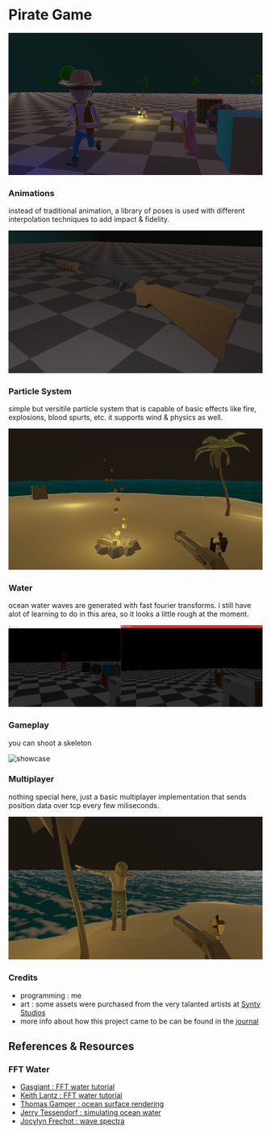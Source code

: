 # Pirate Game

![showcase](assets/misc/showcase_0.gif)

### Animations
instead of traditional animation, a library of poses is used
with different interpolation techniques to add impact & fidelity.

![showcase](assets/misc/showcase_1.gif)

### Particle System
simple but versitile particle system that is capable of basic effects
like fire, explosions, blood spurts, etc. it supports wind & physics as well.

![showcase](assets/misc/showcase_2.gif)

### Water
ocean water waves are generated with fast fourier transforms. i still have alot
of learning to do in this area, so it looks a little rough at the moment.

![showcase](assets/misc/showcase_3.gif)

### Gameplay
you can shoot a skeleton

![showcase](assets/misc/showcase_5.gif)

### Multiplayer
nothing special here, just a basic multiplayer implementation
that sends position data over tcp every few miliseconds.

![showcase](assets/misc/showcase_4.jpg)

### Credits
- programming : me
- art : some assets were purchased from the very talanted artists at [Synty Studios](https://syntystore.com/collections/frontpage)
- more info about how this project came to be can be found in the [journal](assets/misc/README.md)

## References & Resources
### FFT Water
- [Gasgiant : FFT water tutorial](https://github.com/gasgiant/FFT-Ocean)
- [Keith Lantz : FFT water tutorial](https://www.keithlantz.net/2011/10/ocean-simulation-part-one-using-the-discrete-fourier-transform/)
- [Thomas Gamper : ocean surface rendering](https://www.cg.tuwien.ac.at/research/publications/2018/GAMPER-2018-OSG/GAMPER-2018-OSG-thesis.pdf)
- [Jerry Tessendorf : simulating ocean water](https://www.researchgate.net/publication/264839743_Simulating_Ocean_Water)
- [Jocylyn Frechot : wave spectra](https://www.scitepress.org/papers/2006/13578/13578.pdf)